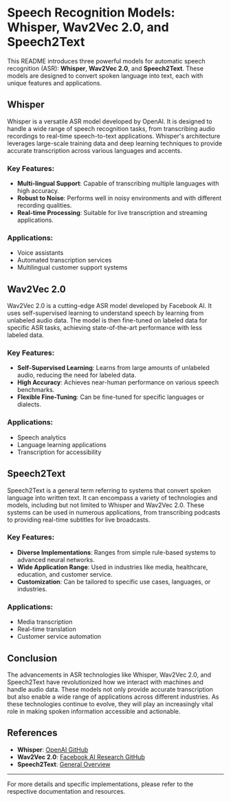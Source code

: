 # Speech Recognition Models: Whisper, Wav2Vec 2.0, and Speech2Text

This README introduces three powerful models for automatic speech recognition (ASR): **Whisper**, **Wav2Vec 2.0**, and **Speech2Text**. These models are designed to convert spoken language into text, each with unique features and applications.

## Whisper

Whisper is a versatile ASR model developed by OpenAI. It is designed to handle a wide range of speech recognition tasks, from transcribing audio recordings to real-time speech-to-text applications. Whisper's architecture leverages large-scale training data and deep learning techniques to provide accurate transcription across various languages and accents.

### Key Features:
- **Multi-lingual Support**: Capable of transcribing multiple languages with high accuracy.
- **Robust to Noise**: Performs well in noisy environments and with different recording qualities.
- **Real-time Processing**: Suitable for live transcription and streaming applications.

### Applications:
- Voice assistants
- Automated transcription services
- Multilingual customer support systems

## Wav2Vec 2.0

Wav2Vec 2.0 is a cutting-edge ASR model developed by Facebook AI. It uses self-supervised learning to understand speech by learning from unlabeled audio data. The model is then fine-tuned on labeled data for specific ASR tasks, achieving state-of-the-art performance with less labeled data.

### Key Features:
- **Self-Supervised Learning**: Learns from large amounts of unlabeled audio, reducing the need for labeled data.
- **High Accuracy**: Achieves near-human performance on various speech benchmarks.
- **Flexible Fine-Tuning**: Can be fine-tuned for specific languages or dialects.

### Applications:
- Speech analytics
- Language learning applications
- Transcription for accessibility

## Speech2Text

Speech2Text is a general term referring to systems that convert spoken language into written text. It can encompass a variety of technologies and models, including but not limited to Whisper and Wav2Vec 2.0. These systems can be used in numerous applications, from transcribing podcasts to providing real-time subtitles for live broadcasts.

### Key Features:
- **Diverse Implementations**: Ranges from simple rule-based systems to advanced neural networks.
- **Wide Application Range**: Used in industries like media, healthcare, education, and customer service.
- **Customization**: Can be tailored to specific use cases, languages, or industries.

### Applications:
- Media transcription
- Real-time translation
- Customer service automation

## Conclusion

The advancements in ASR technologies like Whisper, Wav2Vec 2.0, and Speech2Text have revolutionized how we interact with machines and handle audio data. These models not only provide accurate transcription but also enable a wide range of applications across different industries. As these technologies continue to evolve, they will play an increasingly vital role in making spoken information accessible and actionable.

## References

- **Whisper**: [OpenAI GitHub](https://github.com/openai/whisper)
- **Wav2Vec 2.0**: [Facebook AI Research GitHub](https://github.com/pytorch/fairseq/tree/main/examples/wav2vec)
- **Speech2Text**: [General Overview](https://en.wikipedia.org/wiki/Speech_recognition)

---

For more details and specific implementations, please refer to the respective documentation and resources.
